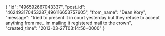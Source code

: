  {
   "id": "496592667043337",
   "post_id": "462493170453287_496116653757605",
   "from_name": "Dean Kory",
   "message": "tried to present it in court yesterday but they refuse to accept anything from me...im mailing it registered mail to the crown",
   "created_time": "2013-03-27T03:14:56+0000"
 }
